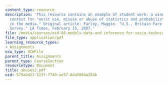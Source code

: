 ```yaml
---
content_type: resource
description: 'This resource contains an example of student work: a winner of the weekly
  contest for "worst use, misuse or abuse of statistics and probabilistic reasoning
  in the media." Original article: Farley, Maggie. "U.S., Britain Fare Poorly in Children
  Survey." LA Times, February 15, 2007.'
file: /media/courses/esd-86-models-data-and-inference-for-socio-technical-systems-spring-2007/579abd23523f7740ae578da5864a254b_abuses2.pdf
file_type: application/pdf
learning_resource_types:
- Assignments
ocw_type: OCWFile
parent_title: Assignments
parent_type: CourseSection
resourcetype: Document
title: abuses2.pdf
uid: 579abd23-523f-7740-ae57-8da5864a254b
---
```

